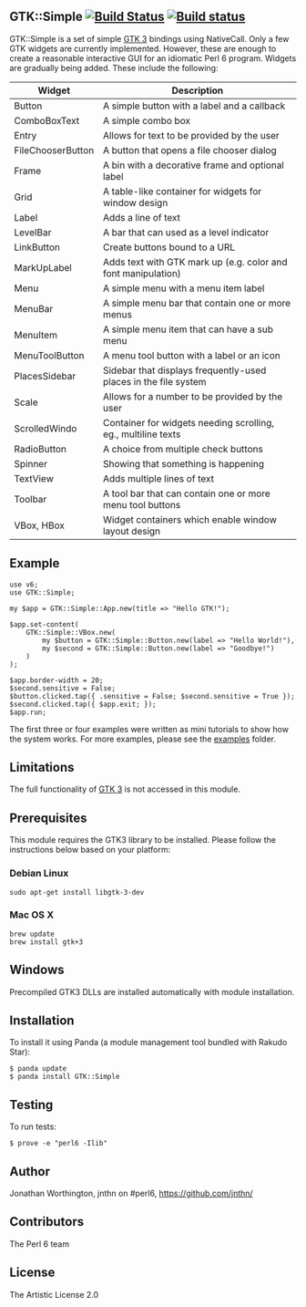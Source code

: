 ## GTK::Simple [![Build Status](https://travis-ci.org/perl6/gtk-simple.svg?branch=master)](https://travis-ci.org/perl6/gtk-simple) [![Build status](https://ci.appveyor.com/api/projects/status/github/azawawi/gtk-simple?svg=true)](https://ci.appveyor.com/project/azawawi/gtk-simple/branch/master)

GTK::Simple is a set of simple [GTK 3](http://www.gtk.org/) bindings using
NativeCall. Only a few GTK widgets are currently implemented. However, these are
enough to create a reasonable interactive GUI for an idiomatic Perl 6 program.
Widgets are gradually being added. These include the following:

Widget            | Description
----------------- | ---------------------------------------------------------------
Button            | A simple button with a label and a callback
ComboBoxText      | A simple combo box
Entry             | Allows for text to be provided by the user
FileChooserButton | A button that opens a file chooser dialog
Frame             | A bin with a decorative frame and optional label
Grid              | A table-like container for widgets for window design
Label             | Adds a line of text
LevelBar          | A bar that can used as a level indicator
LinkButton        | Create buttons bound to a URL
MarkUpLabel       | Adds text with GTK mark up (e.g. color and font manipulation)
Menu              | A simple menu with a menu item label
MenuBar           | A simple menu bar that contain one or more menus
MenuItem          | A simple menu item that can have a sub menu
MenuToolButton    | A menu tool button with a label or an icon
PlacesSidebar     | Sidebar that displays frequently-used places in the file system
Scale             | Allows for a number to be provided by the user
ScrolledWindo     | Container for widgets needing scrolling, eg., multiline texts
RadioButton       | A choice from multiple check buttons
Spinner           | Showing that something is happening
TextView          | Adds multiple lines of text
Toolbar           | A tool bar that can contain one or more menu tool buttons
VBox, HBox        | Widget containers which enable window layout design

## Example

```Perl6
use v6;
use GTK::Simple;

my $app = GTK::Simple::App.new(title => "Hello GTK!");

$app.set-content(
    GTK::Simple::VBox.new(
        my $button = GTK::Simple::Button.new(label => "Hello World!"),
        my $second = GTK::Simple::Button.new(label => "Goodbye!")
    )
);

$app.border-width = 20;
$second.sensitive = False;
$button.clicked.tap({ .sensitive = False; $second.sensitive = True });
$second.clicked.tap({ $app.exit; });
$app.run;
```

The first three or four examples were written as mini tutorials to show how the
system works. For more examples, please see the [examples](examples) folder.

## Limitations

The full functionality of [GTK 3](http://www.gtk.org/) is not accessed in
this module.

## Prerequisites

This module requires the GTK3 library to be installed. Please follow the
instructions below based on your platform:

### Debian Linux

```
sudo apt-get install libgtk-3-dev
```

### Mac OS X

```
brew update
brew install gtk+3
```

## Windows

Precompiled GTK3 DLLs are installed automatically with module installation.

## Installation

To install it using Panda (a module management tool bundled with Rakudo Star):

```
$ panda update
$ panda install GTK::Simple
```

## Testing

To run tests:

```
$ prove -e "perl6 -Ilib"
```

## Author

Jonathan Worthington, jnthn on #perl6, https://github.com/jnthn/

## Contributors

The Perl 6 team

## License

The Artistic License 2.0
